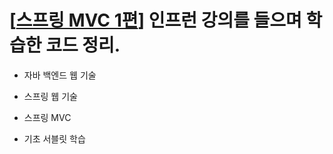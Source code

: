 # [[스프링 MVC 1편](https://www.inflearn.com/course/%EC%8A%A4%ED%94%84%EB%A7%81-mvc-1)] 인프런 강의를 들으며 학습한 코드 정리. 

- 자바 백엔드 웹 기술 

- 스프링 웹 기술 

- 스프링 MVC 

- 기초 서블릿 학습
